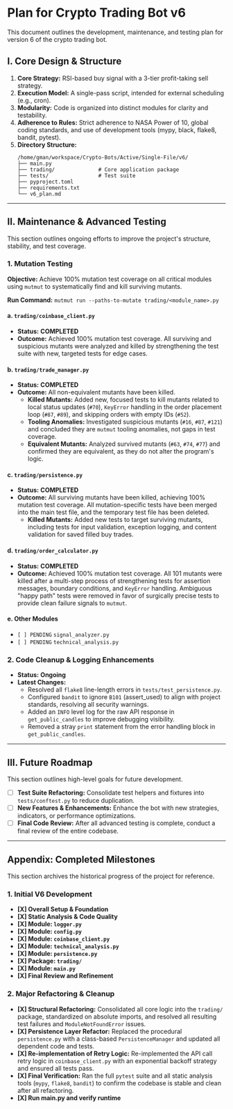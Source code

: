 # Plan for Crypto Trading Bot v6

This document outlines the development, maintenance, and testing plan for version 6 of the crypto trading bot.

## I. Core Design & Structure

1.  **Core Strategy:** RSI-based buy signal with a 3-tier profit-taking sell strategy.
2.  **Execution Model:** A single-pass script, intended for external scheduling (e.g., cron).
3.  **Modularity:** Code is organized into distinct modules for clarity and testability.
4.  **Adherence to Rules:** Strict adherence to NASA Power of 10, global coding standards, and use of development tools (mypy, black, flake8, bandit, pytest).
5.  **Directory Structure:**
    ```
    /home/gman/workspace/Crypto-Bots/Active/Single-File/v6/
    ├── main.py
    ├── trading/              # Core application package
    ├── tests/                # Test suite
    ├── pyproject.toml
    ├── requirements.txt
    └── v6_plan.md
    ```

---

## II. Maintenance & Advanced Testing

This section outlines ongoing efforts to improve the project's structure, stability, and test coverage.

### 1. Mutation Testing

**Objective:** Achieve 100% mutation test coverage on all critical modules using `mutmut` to systematically find and kill surviving mutants.

**Run Command:** `mutmut run --paths-to-mutate trading/<module_name>.py`

#### a. `trading/coinbase_client.py`
- **Status:** **COMPLETED**
- **Outcome:** Achieved 100% mutation test coverage. All surviving and suspicious mutants were analyzed and killed by strengthening the test suite with new, targeted tests for edge cases.

#### b. `trading/trade_manager.py`
- **Status:** **COMPLETED**
- **Outcome:** All non-equivalent mutants have been killed.
  - **Killed Mutants:** Added new, focused tests to kill mutants related to local status updates (`#70`), `KeyError` handling in the order placement loop (`#87`, `#89`), and skipping orders with empty IDs (`#52`).
  - **Tooling Anomalies:** Investigated suspicious mutants (`#16`, `#87`, `#121`) and concluded they are `mutmut` tooling anomalies, not gaps in test coverage.
  - **Equivalent Mutants:** Analyzed survived mutants (`#63`, `#74`, `#77`) and confirmed they are equivalent, as they do not alter the program's logic.

#### c. `trading/persistence.py`
- **Status:** **COMPLETED**
- **Outcome:** All surviving mutants have been killed, achieving 100% mutation test coverage. All mutation-specific tests have been merged into the main test file, and the temporary test file has been deleted.
  - **Killed Mutants:** Added new tests to target surviving mutants, including tests for input validation, exception logging, and content validation for saved filled buy trades.

#### d. `trading/order_calculator.py`
- **Status:** **COMPLETED**
- **Outcome:** Achieved 100% mutation test coverage. All 101 mutants were killed after a multi-step process of strengthening tests for assertion messages, boundary conditions, and `KeyError` handling. Ambiguous "happy path" tests were removed in favor of surgically precise tests to provide clean failure signals to `mutmut`.

#### e. Other Modules
- `[ ] PENDING`  `signal_analyzer.py`
- `[ ] PENDING`  `technical_analysis.py`

### 2. Code Cleanup & Logging Enhancements
- **Status:** **Ongoing**
- **Latest Changes:**
  - Resolved all `flake8` line-length errors in `tests/test_persistence.py`.
  - Configured `bandit` to ignore `B101` (assert_used) to align with project standards, resolving all security warnings.
  - Added an `INFO` level log for the raw API response in `get_public_candles` to improve debugging visibility.
  - Removed a stray `print` statement from the error handling block in `get_public_candles`.

---

## III. Future Roadmap

This section outlines high-level goals for future development.

*   [ ] **Test Suite Refactoring:** Consolidate test helpers and fixtures into `tests/conftest.py` to reduce duplication.
*   [ ] **New Features & Enhancements:** Enhance the bot with new strategies, indicators, or performance optimizations.
*   [ ] **Final Code Review:** After all advanced testing is complete, conduct a final review of the entire codebase.

---

## Appendix: Completed Milestones

This section archives the historical progress of the project for reference.

### 1. Initial V6 Development
*   **[X] Overall Setup & Foundation**
*   **[X] Static Analysis & Code Quality**
*   **[X] Module: `logger.py`**
*   **[X] Module: `config.py`**
*   **[X] Module: `coinbase_client.py`**
*   **[X] Module: `technical_analysis.py`**
*   **[X] Module: `persistence.py`**
*   **[X] Package: `trading/`**
*   **[X] Module: `main.py`**
*   **[X] Final Review and Refinement**

### 2. Major Refactoring & Cleanup
*   **[X] Structural Refactoring:** Consolidated all core logic into the `trading/` package, standardized on absolute imports, and resolved all resulting test failures and `ModuleNotFoundError` issues.
*   **[X] Persistence Layer Refactor:** Replaced the procedural `persistence.py` with a class-based `PersistenceManager` and updated all dependent code and tests.
*   **[X] Re-implementation of Retry Logic:** Re-implemented the API call retry logic in `coinbase_client.py` with an exponential backoff strategy and ensured all tests pass.
*   **[X] Final Verification:** Ran the full `pytest` suite and all static analysis tools (`mypy`, `flake8`, `bandit`) to confirm the codebase is stable and clean after all refactoring.
*   **[X] Run main.py and verify runtime**